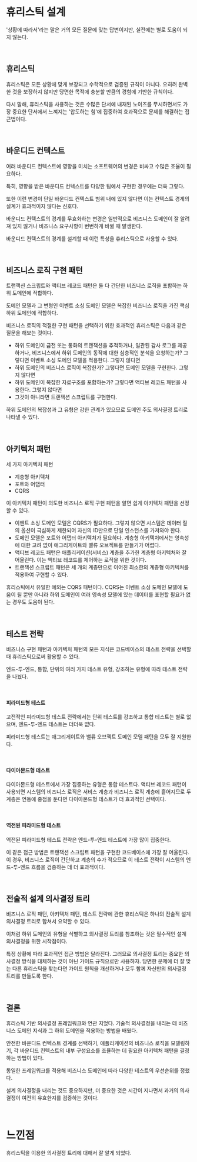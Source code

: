 # 휴리스틱 설계

'상황에 따라서'라는 말은 거의 모든 질문에 맞는 답변이지만, 실전에는 별로 도움이 되지 않는다.

<br/>

## 휴리스틱

휴리스틱은 모든 상황에 맞게 보장되고 수학적으로 검증된 규칙이 아니다. 오히려 완벽한 것을 보장하지 않지만 당면한 목적에 충분할 만큼의 경험에 기반한 규칙이다.

다시 말해, 휴리스틱을 사용하는 것은 수많은 단서에 내재된 노이즈를 무시하면서도 가장 중요한 단서에서 느껴지는 '압도하는 힘'에 집중하여 효과적으로 문제를 해결하는 접근법이다.

<br/>

## 바운디드 컨텍스트

여러 바운디드 컨텍스트에 영향을 미치는 소프트웨어의 변경은 비싸고 수많은 조율이 필요하다.

특히, 영향을 받은 바운디드 컨텍스트를 다양한 팀에서 구현한 경우에는 더욱 그렇다.

또한 이런 변경이 단일 바운디드 컨텍스트 범위 내에 있지 않다면 이는 컨텍스트 경계의 설계가 효과적이지 않다는 신호다.

바운디드 컨텍스트의 경계를 무효화하는 변경은 일반적으로 비즈니스 도메인이 잘 알려져 있지 않거나 비즈니스 요구사항이 번번하게 바뀔 때 발생한다.

바운디드 컨텍스트의 경계를 설계할 때 이런 특성을 휴리스틱으로 사용할 수 있다.

<br/>

## 비즈니스 로직 구현 패턴

트랜잭션 스크립트와 액티브 레코드 패턴은 둘 다 간단한 비즈니스 로직을 포함하는 하위 도메인에 적합하다.

도메인 모델과 그 변형인 이벤트 소싱 도메인 모델은 복잡한 비즈니스 로직을 가진 핵심 하위 도메인에 적합하다.

비즈니스 로직의 적절한 구현 패턴을 선택하기 위한 효과적인 휴리스틱은 다음과 같은 질문을 해보는 것이다.

- 하위 도메인이 금전 또는 통화의 트랜잭션을 추적하거나, 일관된 감사 로그를 제공하거나, 비즈니스에서 하위 도메인의 동작에 대한 심층적인 분석을 요청하는가? 그렇다면 이벤트 소싱 도메인 모델을 적용한다. 그렇지 않다면
- 하위 도메인의 비즈니스 로직이 복잡한가? 그렇다면 도메인 모델을 구현한다. 그렇지 않다면
- 하위 도메인이 복잡한 자료구조를 포함하는가? 그렇다면 액티브 레코드 패턴을 사용한다. 그렇지 않다면
- 그것이 아니라면 트랜잭션 스크립트를 구현한다.

하위 도메인의 복잡성과 그 유형은 강한 관계가 있으므로 도메인 주도 의사결정 트리로 나타낼 수 있다.

<br/>

## 아키텍처 패턴

세 가지 아키텍처 패턴

- 계층형 아키텍처
- 포트와 어댑터
- CQRS

이 아키텍처 패턴이 의도한 비즈니스 로직 구현 패턴을 알면 쉽게 아키텍처 패턴을 선정할 수 있다.

- 이벤트 소싱 도메인 모델은 CQRS가 필요하다. 그렇지 않으면 시스템은 데이터 질의 옵션이 극심하게 제한되어 자신의 ID만으로 단일 인스턴스를 가져와야 한다.
- 도메인 모델은 포트와 어댑터 아키텍처가 필요하다. 계층형 아키텍처에서는 영속성에 대한 고려 없이 애그리게이트와 밸류 오브젝트를 만들기가 어렵다.
- 액티브 레코드 패턴은 애플리케이션(서비스) 계층을 추가한 계층형 아키텍처와 잘 어울린다. 이는 액티브 레코드를 제어하는 로직을 위한 것이다.
- 트랜잭션 스크립트 패턴은 세 개의 계층만으로 이어진 최소한의 계층형 아키텍처를 적용하여 구현할 수 있다.

휴리스틱에서 유일한 예외는 CQRS 패턴이다. CQRS는 이벤트 소싱 도메인 모델에 도움이 될 뿐만 아니라 하위 도메인이 여러 영속성 모델에 있는 데이터를 표현할 필요가 없는 경우도 도움이 된다.

<br/>

## 테스트 전략

비즈니스 구현 패턴과 아키텍처 패턴의 모든 지식은 코드베이스의 테스트 전략을 선택할 때 휴리스틱으로써 활용할 수 있다.

엔드-투-엔드, 통합, 단위의 여러 가지 테스트 유형, 강조하는 유형에 따라 테스트 전략을 나눴다.

<br/>

#### 피라미드형 테스트

고전적인 피라미드형 테스트 전략에서는 단위 테스트를 강조하고 통합 테스트는 별로 없으며, 엔드-투-엔드 테스트는 더더욱 없다.

피라미드형 테스트는 애그리게이트와 밸류 오브젝트 도메인 모델 패턴을 모두 잘 지원한다.

<br/>

#### 다이아몬드형 테스트

다이아몬드형 테스트에서 가장 집중하는 유형은 통합 테스트다. 액티브 레코드 패턴이 사용되면 시스템의 비즈니스 로직은 서비스 계층과 비즈니스 로직 계층에 흩어지므로 두 계층은 연동에 중점을 둔다면 다이아몬드형 테스트가 더 효과적인 선택이다.

<br/>

#### 역전된 피라미드형 테스트

역전된 피라미드형 테스트 전략은 엔드-투-엔드 테스트에 가장 많이 집중한다.

이 같은 접근 방법은 트랜잭션 스크립트 패턴을 구현한 코드베이스에 가장 잘 어울린다. 이 경우, 비즈니스 로직이 간단하고 계층의 수가 적으므로 이 테스트 전략이 시스템의 엔드-투-엔드 흐름을 검증하는 데 더 효과적이다.

<br/>

## 전술적 설계 의사결정 트리

비즈니스 로직 패턴, 아키텍처 패턴, 테스트 전략에 관한 휴리스틱은 하나의 전술적 설계 의사결정 트리로 합쳐서 요약할 수 있다.

이처럼 하위 도메인의 유형을 식별하고 의사결정 트리를 참조하는 것은 필수적인 설계 의사결정을 위한 시작점이다.

특정 상황에 따라 효과적인 접근 방법은 달라진다. 그러므로 의사결정 트리는 중요한 의사결정 방식을 대체하는 것이 아닌 가이드 규칙으로만 사용하자. 당면한 문제에 더 잘 맞는 다른 휴리스틱을 찾는다면 가이드 원칙을 개선하거나 모두 함께 자신만의 의사결정 트리를 만들도록 한다.

<br/>

## 결론

휴리스틱 기반 의사결정 프레임워크와 연관 지었다. 기술적 의사결정을 내리는 데 비즈니스 도메인 지식과 그 하위 도메인을 적용하는 방법을 배웠다.

안전한 바운디드 컨텍스트 경계를 선택하기, 애플리케이션의 비즈니스 로직을 모델링하기, 각 바운디드 컨텍스트의 내부 구성요소를 조율하는 데 필요한 아키텍처 패턴을 결정하는 방법이 있다.

동일한 프레임워크를 적용해 비즈니스 도메인에 따라 다양한 테스트의 우선순위를 정했다.

설계 의사결정을 내리는 것도 중요하지만, 더 중요한 것은 시간이 지나면서 과거의 의사결정이 여전히 유효한지를 검증하는 것이다.

<br/>

# 느낀점

휴리스틱을 이용한 의사결정 트리에 대해서 잘 알게 되었다.